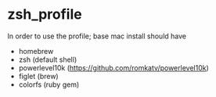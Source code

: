 # zsh_profile

In order to use the profile; base mac install should have

* homebrew
* zsh (default shell)
* powerlevel10k (https://github.com/romkatv/powerlevel10k)
* figlet (brew)
* colorfs (ruby gem)
